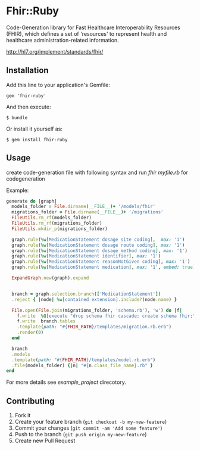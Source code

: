 # Fhir::Ruby

Code-Generation library for
Fast Healthcare Interoperability Resources (FHIR),
which defines a set of 'resources' to represent
health and healthcare administration-related information.

http://hl7.org/implement/standards/fhir/


## Installation

Add this line to your application's Gemfile:

    gem 'fhir-ruby'

And then execute:

    $ bundle

Or install it yourself as:

    $ gem install fhir-ruby

## Usage

create code-generation file with following syntax and run *fhir myfile.rb* for codegeneration


Example:

```ruby
generate do |graph|
  models_folder = File.dirname(__FILE__)+ '/models/fhir'
  migrations_folder = File.dirname(__FILE__)+ '/migrations'
  FileUtils.rm_rf(models_folder)
  FileUtils.rm_rf(migrations_folder)
  FileUtils.mkdir_p(migrations_folder)

  graph.rule(%w[MedicationStatement dosage site coding],  max: '1')
  graph.rule(%w[MedicationStatement dosage route coding], max: '1')
  graph.rule(%w[MedicationStatement dosage method coding], max: '1')
  graph.rule(%w[MedicationStatement identifier], max: '1')
  graph.rule(%w[MedicationStatement reasonNotGiven coding], max: '1')
  graph.rule(%w[MedicationStatement medication], max: '1', embed: true)

  ExpandGraph.new(graph).expand


  branch = graph.selection.branch(['MedicationStatement'])
  .reject { |node| %w[contained extension].include?(node.name) }

  File.open(File.join(migrations_folder, 'schema.rb'), 'w') do |f|
    f.write  %Q[execute "drop schema fhir cascade; create schema fhir;"\n]
    f.write  branch.tables
    .template(path: "#{FHIR_PATH}/templates/migration.rb.erb")
    .render(0)
  end

  branch
  .models
  .template(path: "#{FHIR_PATH}/templates/model.rb.erb")
  .file(models_folder) {|n| "#{n.class_file_name}.rb" }
end

```

For more details see *example_project* direcotory.

## Contributing

1. Fork it
2. Create your feature branch (`git checkout -b my-new-feature`)
3. Commit your changes (`git commit -am 'Add some feature'`)
4. Push to the branch (`git push origin my-new-feature`)
5. Create new Pull Request
